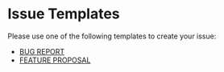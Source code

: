 # Issue Templates

Please use one of the following templates to create your issue:

- [BUG REPORT](https://github.com/AngleSharp/AngleSharp.Xml/issues/new?template=bugs.md)
- [FEATURE PROPOSAL](https://github.com/AngleSharp/AngleSharp.Xml/issues/new?template=features.md)

